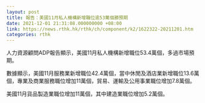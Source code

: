 ```yaml
---
layout: post
title: 報告：美國11月私人機構新增職位逾53萬個勝預期
date: 2021-12-01 21:31:08.000000000 +08:00
link: https://news.rthk.hk/rthk/ch/component/k2/1622322-20211201.htm
categories: rthk
---
```


人力資源顧問ADP報告顯示，美國11月私人機構新增職位53.4萬個，多過市場預期。

數據顯示，美國11月服務業新增職位42.4萬個，當中休閒及酒店業新增職位13.6萬個，專業及商業服務職位增加11萬個，貿易、運輸及公用事業職位增加7.8萬個。

美國11月貨品製造業職位增加11萬個，其中建造業職位增加5.2萬個。
